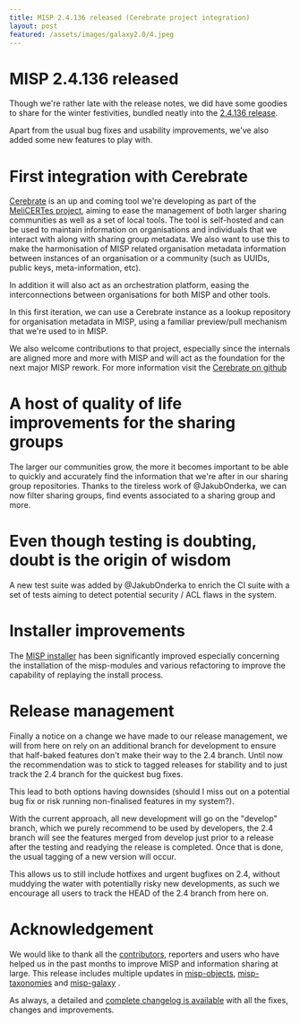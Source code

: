 ```yaml
---
title: MISP 2.4.136 released (Cerebrate project integration)
layout: post
featured: /assets/images/galaxy2.0/4.jpeg
---
```


# MISP 2.4.136 released

Though we're rather late with the release notes, we did have some goodies to share for the winter festivities, bundled neatly into the [2.4.136 release](https://github.com/MISP/MISP/releases/tag/v2.4.136).

Apart from the usual bug fixes and usability improvements, we've also added some new features to play with.

# First integration with Cerebrate

[Cerebrate](https://github.com/cerebrate-project) is an up and coming tool we're developing as part of the [MeliCERTes project](https://ec.europa.eu/digital-single-market/en/news/open-platforms-collaborate-cyber-threats), aiming to ease the management of both larger sharing communities as well as a set of local tools. The tool is self-hosted and can be used to maintain information on organisations and individuals that we interact with along with sharing group metadata. We also want to use this to make the harmonisation of MISP related organisation metadata information between instances of an organisation or a community (such as UUIDs, public keys, meta-information, etc).

In addition it will also act as an orchestration platform, easing the interconnections between organisations for both MISP and other tools.

In this first iteration, we can use a Cerebrate instance as a lookup repository for organisation metadata in MISP, using a familiar preview/pull mechanism that we're used to in MISP.

We also welcome contributions to that project, especially since the internals are aligned more and more with MISP and will act as the foundation for the next major MISP rework. For more information visit the [Cerebrate on github](https://github.com/cerebrate-project)

# A host of quality of life improvements for the sharing groups

The larger our communities grow, the more it becomes important to be able to quickly and accurately find the information that we're after in our sharing group repositories. Thanks to the tireless work of @JakubOnderka, we can now filter sharing groups, find events associated to a sharing group and more.

# Even though testing is doubting, doubt is the origin of wisdom

A new test suite was added by @JakubOnderka to enrich the CI suite with a set of tests aiming to detect potential security / ACL flaws in the system.

# Installer improvements

The [MISP installer](https://misp.github.io/MISP/INSTALL.ubuntu2004/) has been significantly improved especially concerning the installation of the misp-modules and various refactoring to improve the capability of replaying the install process.

# Release management

Finally a notice on a change we have made to our release management, we will from here on rely on an additional branch for development to ensure that half-baked features don't make their way to the 2.4 branch. Until now the recommendation was to stick to tagged releases for stability and to just track the 2.4 branch for the quickest bug fixes.

This lead to both options having downsides (should I miss out on a potential bug fix or risk running non-finalised features in my system?).

With the current approach, all new development will go on the "develop" branch, which we purely recommend to be used by developers, the 2.4 branch will see the features merged from develop just prior to a release after the testing and readying the release is completed. Once that is done, the usual tagging of a new version will occur.

This allows us to still include hotfixes and urgent bugfixes on 2.4, without muddying the water with potentially risky new developments, as such we encourage all users to track the HEAD of the 2.4 branch from here on.

# Acknowledgement

We would like to thank all the [contributors](https://www.misp-project.org/contributors), reporters and users who have helped us in the past months to improve MISP and information sharing at large. This release includes multiple updates in [misp-objects](https://www.misp-project.org/objects.html), [misp-taxonomies](https://www.misp-project.org/taxonomies.html) and [misp-galaxy](https://www.misp-project.org/galaxy.html)
.

As always, a detailed and [complete changelog is available](https://www.misp-project.org/Changelog.txt) with all the fixes, changes and improvements.


